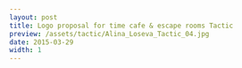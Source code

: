 ```yaml
---
layout: post
title: Logo proposal for time cafe & escape rooms Tactic
preview: /assets/tactic/Alina_Loseva_Tactic_04.jpg
date: 2015-03-29
width: 1
---
```

